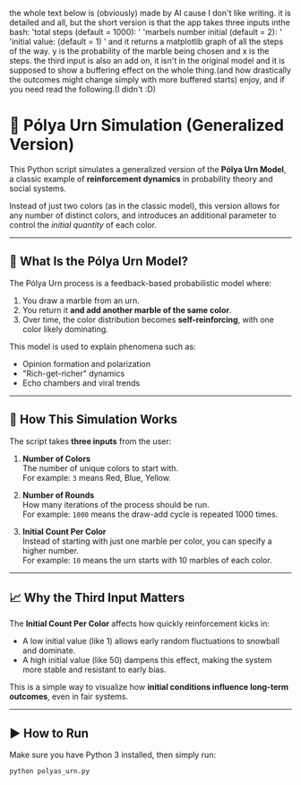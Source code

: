 the whole text below is (obviously) made by AI cause I don't like writing. it is detailed and all, but the short version is that the app takes three inputs inthe bash:
'total steps (default = 1000): '
'marbels number initial (default = 2): '
'initial value: (default = 1) '
and it returns a matplotlib graph of all the steps of the way. y is the probability of the marble being chosen and x is the steps. 
the third input is also an add on, it isn't in the original model and it is supposed to show a buffering effect on the whole thing.(and how drastically the outcomes might change simply with more buffered starts)
enjoy, and if you need read the following.(I didn't :D)


# 🎲 Pólya Urn Simulation (Generalized Version)

This Python script simulates a generalized version of the **Pólya Urn Model**, a classic example of **reinforcement dynamics** in probability theory and social systems.

Instead of just two colors (as in the classic model), this version allows for any number of distinct colors, and introduces an additional parameter to control the *initial quantity* of each color.

---

## 🧠 What Is the Pólya Urn Model?

The Pólya Urn process is a feedback-based probabilistic model where:

1. You draw a marble from an urn.
2. You return it **and add another marble of the same color**.
3. Over time, the color distribution becomes **self-reinforcing**, with one color likely dominating.

This model is used to explain phenomena such as:
- Opinion formation and polarization
- "Rich-get-richer" dynamics
- Echo chambers and viral trends

---

## 🔧 How This Simulation Works

The script takes **three inputs** from the user:

1. **Number of Colors**  
   The number of unique colors to start with.  
   For example: `3` means Red, Blue, Yellow.

2. **Number of Rounds**  
   How many iterations of the process should be run.  
   For example: `1000` means the draw-add cycle is repeated 1000 times.

3. **Initial Count Per Color**  
   Instead of starting with just one marble per color, you can specify a higher number.  
   For example: `10` means the urn starts with 10 marbles of each color.

---

## 📈 Why the Third Input Matters

The **Initial Count Per Color** affects how quickly reinforcement kicks in:

- A low initial value (like 1) allows early random fluctuations to snowball and dominate.
- A high initial value (like 50) dampens this effect, making the system more stable and resistant to early bias.

This is a simple way to visualize how **initial conditions influence long-term outcomes**, even in fair systems.

---

## ▶️ How to Run

Make sure you have Python 3 installed, then simply run:

```bash
python polyas_urn.py
